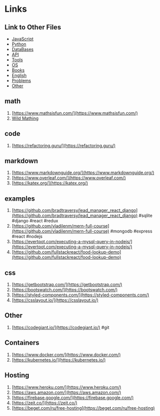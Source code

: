 # Links

## Link to Other Files

- [JavaScript](./javascript.md)
- [Python](./python.md)
- [DataBases](./databases.md)
- [API](./api.md)
- [Tools](./tools.md)
- [OS](./os.md)
- [Books](./books.md)
- [English](./english.md)
- [Problems](./problems.md)
- [Other](./other.md)

## math

1. [https://www.mathsisfun.com/](https://www.mathsisfun.com/) 
2. [Wild Mathing](https://www.youtube.com/channel/UCj0Od_id0gPbmwZ65U8xwrw)

## code

1. [https://refactoring.guru/](https://refactoring.guru/)

## markdown

1. [https://www.markdownguide.org/](https://www.markdownguide.org/)
2. [https://www.overleaf.com/](https://www.overleaf.com/)
3. [https://katex.org/](https://katex.org/)

## examples

1. [https://github.com/bradtraversy/lead_manager_react_django](https://github.com/bradtraversy/lead_manager_react_django) #sqlite #django #react #redux
1. [https://github.com/vladilenm/mern-full-course](https://github.com/vladilenm/mern-full-course) #mongodb #express #react #nodejs
1. [https://evertpot.com/executing-a-mysql-query-in-nodejs/](https://evertpot.com/executing-a-mysql-query-in-nodejs/)
1. [https://github.com/fullstackreact/food-lookup-demo](https://github.com/fullstackreact/food-lookup-demo)

## css

1. [https://getbootstrap.com/](https://getbootstrap.com/)
2. [https://bootswatch.com/](https://bootswatch.com/)
3. [https://styled-components.com/](https://styled-components.com/)
4. [https://csslayout.io/](https://csslayout.io/)

## Other 

1. [https://codegiant.io/](https://codegiant.io/) #git

## Containers

1. [https://www.docker.com/](https://www.docker.com/)
2. [https://kubernetes.io/](https://kubernetes.io/)

## Hosting

1. [https://www.heroku.com/](https://www.heroku.com/)
2. [https://aws.amazon.com/](https://aws.amazon.com/)
3. [https://firebase.google.com/](https://firebase.google.com/)
4. [https://zeit.co/](https://zeit.co/)
5. [https://beget.com/ru/free-hosting](https://beget.com/ru/free-hosting)
